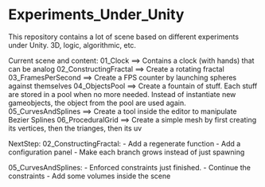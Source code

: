 # Experiments_Under_Unity
This repository contains a lot of scene based on different experiments under Unity. 3D, logic, algorithmic, etc.

Current scene and content:
01_Clock ==> Contains a clock (with hands) that can be analog
02_ConstructingFractal ==> Create a rotating fractal
03_FramesPerSecond ==> Create a FPS counter by launching spheres against themselves
04_ObjectsPool ==> Create a fountain of stuff. Each stuff are stored in a pool when no more needed. Instead of instantiate new gameobjects, the object from the pool are used again.
05_CurvesAndSplines ==> Create a tool inside the editor to manipulate Bezier Splines
06_ProceduralGrid ==> Create a simple mesh by first creating its vertices, then the trianges, then its uv

NextStep:
02_ConstructingFractal: 
	- Add a regenerate function
	- Add a configuration panel
	- Make each branch grows instead of just spawning

05_CurvesAndSplines:
	- Enforced constraints just finished.
	- Continue the constraints
	- Add some volumes inside the scene
